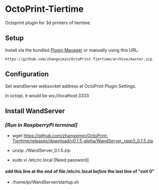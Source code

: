 # OctoPrint-Tiertime

Octoprint plugin for 3d printers of tiertime.

## Setup

Install via the bundled [Plugin Manager](https://docs.octoprint.org/en/master/bundledplugins/pluginmanager.html)
or manually using this URL:

    https://github.com/zhangximin/OctoPrint-Tiertime/archive/master.zip


## Configuration

Set wandServer websocket address at OctoPrint Plugin Settings.

In octopi, it would be ws://localhost:3333

## Install WandServer

### *[Run in RaspberryPi terminal]*

- wget https://github.com/zhangximin/OctoPrint-Tiertime/releases/download/v0.1.5-alpha/WandServer_rasp3_0.1.5.zip

- unzip ./WandServer_0.1.5.zip

-  sudo vi /etc/rc.local        [Need password]

#### add this line at the end of file /etc/rc.local *before* the last line of "exit 0"
- /home/pi/WandServer/startup.sh
